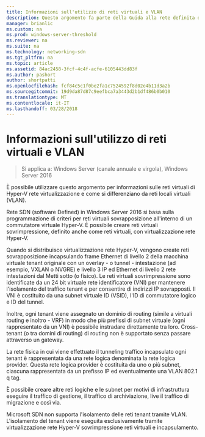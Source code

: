 ```yaml
---
title: Informazioni sull'utilizzo di reti virtuali e VLAN
description: Questo argomento fa parte della Guida alla rete definita dal Software su come gestire carichi di lavoro Tenant e reti virtuali in Windows Server 2016.
manager: brianlic
ms.custom: na
ms.prod: windows-server-threshold
ms.reviewer: na
ms.suite: na
ms.technology: networking-sdn
ms.tgt_pltfrm: na
ms.topic: article
ms.assetid: 84ac2458-3fcf-4c4f-acfe-6105443dd83f
ms.author: pashort
author: shortpatti
ms.openlocfilehash: fcf84c5c1f0be2fa1c7524592f8d02e4b11d3a2b
ms.sourcegitcommit: 19d9da87d87c9eefbca7a3443d2b1df486b0b010
ms.translationtype: MT
ms.contentlocale: it-IT
ms.lasthandoff: 03/28/2018
---
```

# <a name="understanding-usage-of-virtual-networks-and-vlans"></a>Informazioni sull'utilizzo di reti virtuali e VLAN

>Si applica a: Windows Server (canale annuale e virgola), Windows Server 2016

È possibile utilizzare questo argomento per informazioni sulle reti virtuali di Hyper-V rete virtualizzazione e come si differenziano da reti locali virtuali (VLAN).  
  
Rete SDN (software Defined) in Windows Server 2016 si basa sulla programmazione di criteri per reti virtuali sovrapposizione all'interno di un commutatore virtuale Hyper-V. È possibile creare reti virtuali sovrimpressione, definito anche come reti virtuali, con virtualizzazione rete Hyper-V.   
  
Quando si distribuisce virtualizzazione rete Hyper-V, vengono create reti sovrapposizione incapsulando frame Ethernet di livello 2 della macchina virtuale tenant originale con un overlay - o tunnel - intestazione (ad esempio, VXLAN o NVGRE) e livello 3 IP ed Ethernet di livello 2 rete intestazioni dal Metti sotto (o fisico). Le reti virtuali sovrimpressione sono identificate da un 24 bit virtuale rete identificatore (VNI) per mantenere l'isolamento del traffico tenant e per consentire di indirizzi IP sovrapposti. Il VNI è costituito da una subnet virtuale ID (VSID), l'ID di commutatore logico e ID del tunnel.  
  
Inoltre, ogni tenant viene assegnato un dominio di routing (simile a virtuali routing e inoltro - VRF) in modo che più prefissi di subnet virtuale (ogni rappresentato da un VNI) è possibile instradare direttamente tra loro. Cross-tenant (o tra domini di routing) di routing non è supportato senza passare attraverso un gateway.   
  
La rete fisica in cui viene effettuato il tunneling traffico incapsulato ogni tenant è rappresentata da una rete logica denominata la rete logica provider. Questa rete logica provider è costituita da uno o più subnet, ciascuna rappresentata da un prefisso IP ed eventualmente una VLAN 802.1 q tag.  
  
È possibile creare altre reti logiche e le subnet per motivi di infrastruttura eseguire il traffico di gestione, il traffico di archiviazione, live il traffico di migrazione e così via.  
  
Microsoft SDN non supporta l'isolamento delle reti tenant tramite VLAN. L'isolamento del tenant viene eseguita esclusivamente tramite virtualizzazione rete Hyper-V sovrimpressione reti virtuali e incapsulamento. 


